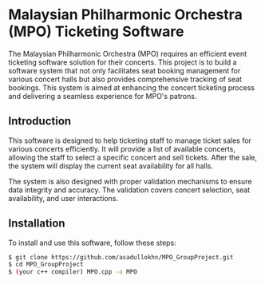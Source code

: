 # Malaysian Philharmonic Orchestra (MPO) Ticketing Software

The Malaysian Philharmonic Orchestra (MPO) requires an efficient event ticketing software solution for their concerts. This project is to build a software system that not only facilitates seat booking management for various concert halls but also provides comprehensive tracking of seat bookings. This system is aimed at enhancing the concert ticketing process and delivering a seamless experience for MPO's patrons.

## Introduction

This software is designed to help ticketing staff to manage ticket sales for various concerts efficiently. It will provide a list of available concerts, allowing the staff to select a specific concert and sell tickets. After the sale, the system will display the current seat availability for all halls.

The system is also designed with proper validation mechanisms to ensure data integrity and accuracy. The validation covers concert selection, seat availability, and user interactions.

## Installation

To install and use this software, follow these steps:

```bash
$ git clone https://github.com/asadullokhn/MPO_GroupProject.git
$ cd MPO_GroupProject
$ (your c++ compiler) MPO.cpp -o MPO
